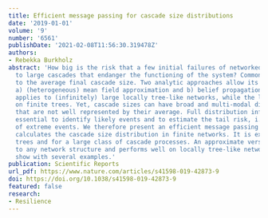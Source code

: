 ```yaml
---
title: Efficient message passing for cascade size distributions
date: '2019-01-01'
volume: '9'
number: '6561'
publishDate: '2021-02-08T11:56:30.319478Z'
authors:
- Rebekka Burkholz
abstract: 'How big is the risk that a few initial failures of networked nodes amplify
  to large cascades that endanger the functioning of the system? Common answers refer
  to the average final cascade size. Two analytic approaches allow its computation:
  a) (heterogeneous) mean field approximation and b) belief propagation. The former
  applies to (infinitely) large locally tree-like networks, while the latter is exact
  on finite trees. Yet, cascade sizes can have broad and multi-modal distributions
  that are not well represented by their average. Full distribution information is
  essential to identify likely events and to estimate the tail risk, i.e. the probability
  of extreme events. We therefore present an efficient message passing algorithm that
  calculates the cascade size distribution in finite networks. It is exact on finite
  trees and for a large class of cascade processes. An approximate version applies
  to any network structure and performs well on locally tree-like networks, as we
  show with several examples.'
publication: Scientific Reports
url_pdf: https://www.nature.com/articles/s41598-019-42873-9
doi: https://doi.org/10.1038/s41598-019-42873-9
featured: false
research:
- Resilience
---
```

